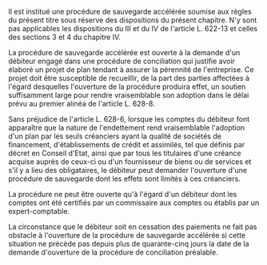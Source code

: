 Il est institué une procédure de sauvegarde accélérée soumise aux règles du présent titre sous réserve des dispositions du présent chapitre. N'y sont pas applicables les dispositions du III et du IV de l'article L. 622-13 et celles des sections 3 et 4 du chapitre IV.

La procédure de sauvegarde accélérée est ouverte à la demande d'un débiteur engagé dans une procédure de conciliation qui justifie avoir élaboré un projet de plan tendant à assurer la pérennité de l'entreprise. Ce projet doit être susceptible de recueillir, de la part des parties affectées à l'égard desquelles l'ouverture de la procédure produira effet, un soutien suffisamment large pour rendre vraisemblable son adoption dans le délai prévu au premier alinéa de l'article L. 628-8.

Sans préjudice de l'article L. 628-6, lorsque les comptes du débiteur font apparaître que la nature de l'endettement rend vraisemblable l'adoption d'un plan par les seuls créanciers ayant la qualité de sociétés de financement, d'établissements de crédit et assimilés, tel que définis par décret en Conseil d'Etat, ainsi que par tous les titulaires d'une créance acquise auprès de ceux-ci ou d'un fournisseur de biens ou de services et s'il y a lieu des obligataires, le débiteur peut demander l'ouverture d'une procédure de sauvegarde dont les effets sont limités à ces créanciers.

La procédure ne peut être ouverte qu'à l'égard d'un débiteur dont les comptes ont été certifiés par un commissaire aux comptes ou établis par un expert-comptable.

La circonstance que le débiteur soit en cessation des paiements ne fait pas obstacle à l'ouverture de la procédure de sauvegarde accélérée si cette situation ne précède pas depuis plus de quarante-cinq jours la date de la demande d'ouverture de la procédure de conciliation préalable.
